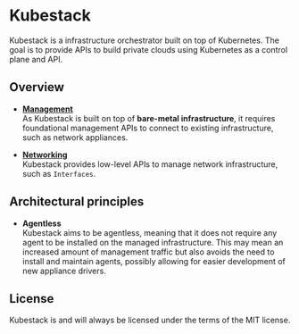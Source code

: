 # Kubestack

Kubestack is a infrastructure orchestrator built on top of Kubernetes. The goal is to provide APIs to build private clouds using Kubernetes as a control plane and API.

## Overview

- [**Management**](./management/index.md)  
  As Kubestack is built on top of **bare-metal infrastructure**, it requires foundational management APIs to connect to existing infrastructure, such as network appliances.

- [**Networking**](./networking.md)  
  Kubestack provides low-level APIs to manage network infrastructure, such as `Interfaces`.

## Architectural principles

- **Agentless**  
  Kubestack aims to be agentless, meaning that it does not require any agent to be installed on the managed infrastructure. This may mean an increased amount of management traffic but also avoids the need to install and maintain agents, possibly allowing for easier development of new appliance drivers.

## License

Kubestack is and will always be licensed under the terms of the MIT license.
